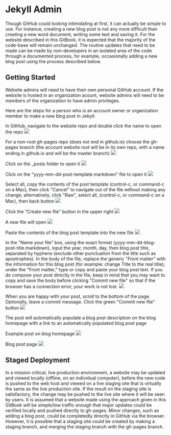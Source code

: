 # Jekyll Admin

Though GitHub could looking intimidating at first, it can actually be simple to use. For instance, creating a new blog post is not any more difficult than creating a new word document, writing some text and saving it. For the website described in this GitBook, it is expected that the majority of the code-base will remain unchanged. The routine updates that need to be made can be made by non-developers in an isolated area of the code through a documented process, for example, occasionally adding a new blog post using the process described below.

## Getting Started

Website admins will need to have their own personal GitHub account. If the website is hosted in an organization acount, website admins will need to be members of the organization to have admin privileges.   

Here are the steps for a person who is an account owner or organization member to make a new blog post in Jekyll: 

In GitHub, navigate to the website repo and double click the name to open the repo
![](images/self-hosted-church-website-jekyll.jpg)

For a non-root gh-pages repo (does not end in github.io) choose the gh-pages branch (the account website root will be in its own repo, with a name ending in github.io and will be the master branch)
![](images/gh-pages.jpg)

Click on the _posts folder to open it
![](images/posts.jpg)

Click on the "yyyy-mm-dd-post-template.markdown" file to open it
![](images/blog-posts.jpg)

Select all, copy the contents of the post template (control-c, or command-c on a Mac), then click "Cancel" to navigate out of the file without making any change; alternatively, click "Raw", select all, (control-c, or command-c on a Mac), then back button
![](images/copy-post-template.jpg)

Click the "Create new file" button in the upper right
![](images/create-new-file.jpg)

A new file will open
![](images/blog-post-new-file.jpg)

Paste the contents of the blog post template into the new file
![](images/paste-into-new-file.jpg)

In the "Name your file" box, using the exact format (yyyy-mm-dd-blog-post-title.markdown), input the year, month, day, then blog post title, separated by hyphens (exclude other punctuation from the title such as apostrophes). In the body of the file, replace the generic "Front matter" with the information for this blog post (for example: change Title to the real title); under the "Front matter," type or copy and paste your blog post text. If you do compose your post directly in the file, keep in mind that you may want to copy and save the body before clicking "Commit new file" so that if the browser has a connection error, your work is not lost.
![](images/new-blog-post.jpg)

When you are happy with your post, scroll to the bottom of the page. Optionally, leave a commit message. Click the green "Commit new file" button
![](images/commit-new-file.jpg)

The post will automatically populate a blog post description on the blog homepage with a link to an automatically populated blog post page

Example post on blog homepage
![](images/blog-post-example-homepage.jpg)

Blog post page
![](images/blog-post-example.jpg)

## Staged Deployment

In a mission critical, live production environment, a website may be updated and viewed locally (offline, on an individual computer), before the new code is pushed to the web host and viewed on a live staging site that is virtually the same as the live production site. If the result on the staging site is satisfactory, the change may be pushed to the live site where it will be seen by users. It is assumed that a website made using the approach given in this GitBook will be simple/low traffic enough that major updates could be verified locally and pushed directly to gh-pages. Minor changes, such as adding a blog post, could be completedly directly in GitHub via the browser. However, it is possible that a staging site could be created by making a staging branch, and merging the staging branch with the gh-pages branch. 
